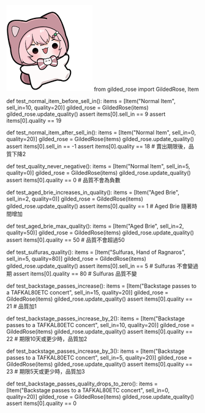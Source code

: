 ![image](https://github.com/tairong123/course_selection/blob/master/%E4%B8%8B%E8%BC%89.png)
from gilded_rose import GildedRose, Item

def test_normal_item_before_sell_in():
    items = [Item("Normal Item", sell_in=10, quality=20)]
    gilded_rose = GildedRose(items)
    gilded_rose.update_quality()
    assert items[0].sell_in == 9
    assert items[0].quality == 19

def test_normal_item_after_sell_in():
    items = [Item("Normal Item", sell_in=0, quality=20)]
    gilded_rose = GildedRose(items)
    gilded_rose.update_quality()
    assert items[0].sell_in == -1
    assert items[0].quality == 18  # 賣出期限後，品質下降2

def test_quality_never_negative():
    items = [Item("Normal Item", sell_in=5, quality=0)]
    gilded_rose = GildedRose(items)
    gilded_rose.update_quality()
    assert items[0].quality == 0  # 品質不會為負數

def test_aged_brie_increases_in_quality():
    items = [Item("Aged Brie", sell_in=2, quality=0)]
    gilded_rose = GildedRose(items)
    gilded_rose.update_quality()
    assert items[0].quality == 1  # Aged Brie 隨著時間增加

def test_aged_brie_max_quality():
    items = [Item("Aged Brie", sell_in=2, quality=50)]
    gilded_rose = GildedRose(items)
    gilded_rose.update_quality()
    assert items[0].quality == 50  # 品質不會超過50

def test_sulfuras_quality():
    items = [Item("Sulfuras, Hand of Ragnaros", sell_in=5, quality=80)]
    gilded_rose = GildedRose(items)
    gilded_rose.update_quality()
    assert items[0].sell_in == 5  # Sulfuras 不會變過期
    assert items[0].quality == 80  # Sulfuras 品質不變

def test_backstage_passes_increase():
    items = [Item("Backstage passes to a TAFKAL80ETC concert", sell_in=15, quality=20)]
    gilded_rose = GildedRose(items)
    gilded_rose.update_quality()
    assert items[0].quality == 21  # 品質加1

def test_backstage_passes_increase_by_2():
    items = [Item("Backstage passes to a TAFKAL80ETC concert", sell_in=10, quality=20)]
    gilded_rose = GildedRose(items)
    gilded_rose.update_quality()
    assert items[0].quality == 22  # 期限10天或更少時，品質加2

def test_backstage_passes_increase_by_3():
    items = [Item("Backstage passes to a TAFKAL80ETC concert", sell_in=5, quality=20)]
    gilded_rose = GildedRose(items)
    gilded_rose.update_quality()
    assert items[0].quality == 23  # 期限5天或更少時，品質加3

def test_backstage_passes_quality_drops_to_zero():
    items = [Item("Backstage passes to a TAFKAL80ETC concert", sell_in=0, quality=20)]
    gilded_rose = GildedRose(items)
    gilded_rose.update_quality()
    assert items[0].quality == 0
